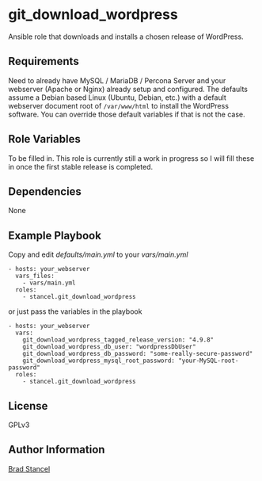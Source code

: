 git_download_wordpress
=========

Ansible role that downloads and installs a chosen release of WordPress.

Requirements
------------

Need to already have MySQL / MariaDB / Percona Server and your webserver (Apache or Nginx) already setup and configured. The defaults assume a Debian based Linux (Ubuntu, Debian, etc.) with a default webserver document root of `/var/www/html` to install the WordPress software. You can override those default variables if that is not the case.

Role Variables
--------------

To be filled in. This role is currently still a work in progress so I will fill these in once the first stable release is completed.

Dependencies
------------

None

Example Playbook
----------------

Copy and edit *defaults/main.yml* to your *vars/main.yml*

	- hosts: your_webserver
	  vars_files:
	    - vars/main.yml
	  roles:
	    - stancel.git_download_wordpress


or just pass the variables in the playbook


	- hosts: your_webserver 
	  vars:
		git_download_wordpress_tagged_release_version: "4.9.8"
		git_download_wordpress_db_user: "wordpressDbUser"
		git_download_wordpress_db_password: "some-really-secure-password"
		git_download_wordpress_mysql_root_password: "your-MySQL-root-password"
	  roles:
	    - stancel.git_download_wordpress

License
-------

GPLv3

Author Information
------------------

[Brad Stancel](https://github.com/stancel) 
